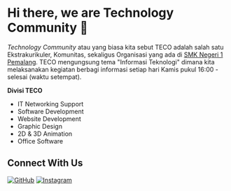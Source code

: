 # Hi there, we are **Technology Community** &#x1F44B;
_Technology Community_ atau yang biasa kita sebut TECO adalah salah satu Ekstrakurikuler, Komunitas, sekaligus Organisasi yang ada di [SMK Negeri 1 Pemalang](https://github.com/smkn1pml). TECO mengungsung tema "Informasi Teknologi" dimana kita melaksanakan kegiatan berbagi informasi setiap hari Kamis pukul 16:00 - selesai (waktu setempat).

**Divisi TECO**
- IT Networking Support
- Software Development
- Website Development
- Graphic Design
- 2D & 3D Animation
- Office Software

## Connect With Us
[![GitHub](https://img.shields.io/badge/GitHub-%2324292e.svg?&style=for-the-badge&logo=github&logoColor=white)](https://www.github.com/tecopro)
[![Instagram](https://img.shields.io/badge/Instagram-%238a3ab9.svg?&style=for-the-badge&logo=instagram&logoColor=white)](https://www.instagram.com/teco.pro)

